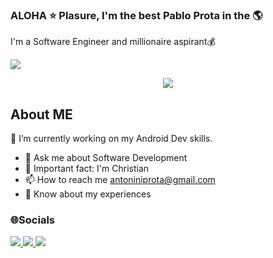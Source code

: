 ### ALOHA ⭐ Plasure, I'm the best Pablo Prota in the 🌎

I'm a Software Engineer and millionaire aspirant💰

![](https://img.shields.io/github/followers/PabloProta?style=social)

<div align="center">
 <img src="https://github-readme-stats-git-masterrstaa-rickstaa.vercel.app/api?username=PabloProta"/>
</div>


## About ME

 🔭 I’m currently working on my Android Dev skills.
- 💬 Ask me about Software Development
- 👏 Important fact: I'm Christian 
- 📫 How to reach me [antoniniprota@gmail.com](antoniniprota@gmail.com)
- 📃 Know about my experiences 


### 🌐Socials
<div>
  <a href="https://www.linkedin.com/in/pablo-prota-939623178/">
  <img src="https://img.shields.io/badge/LinkedIn-0077B5?style=for-the-badge&logo=linkedin&logoColor=white" />
  </a>
  <a href="https://www.instagram.com/protageek/">
  <img src="https://img.shields.io/badge/Instagram-E4405F?style=for-the-badge&logo=instagram&logoColor=white" />
  </a>
  <a href="https://medium.com/@antoniniprota">
  <img src="https://img.shields.io/badge/Medium-12100E?style=for-the-badge&logo=medium&logoColor=white" />
  </a>
</div>


<!--
**PabloProta/PabloProta** is a ✨ _special_ ✨ repository because its `README.md` (this file) appears on your GitHub profile.





Here are some ideas to get you started:

- 🔭 I’m currently working on ...
- 🌱 I’m currently learning ...
- 👯 I’m looking to collaborate on ...
- 🤔 I’m looking for help with ...
- 💬 Ask me about ...
- 📫 How to reach me: ...
- 😄 Pronouns: ...
- ⚡ Fun fact: ...
-->
